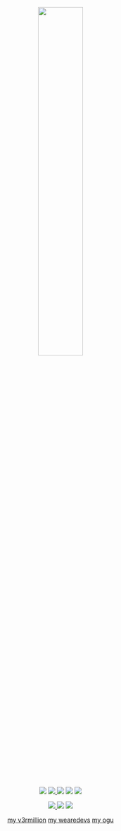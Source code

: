 <p align=center>
  <a target="_blank" rel="noopener noreferrer" href="https://github.com/carolesdaughter"><img src="https://lanyard-profile-readme.vercel.app/api/394318793637232641" width=45%></a>
</p>

<p align="center">
    <a target="_blank" href="https://github.com/carolesdaughter"><img src="https://img.shields.io/badge/python-3670A0?style=for-the-badge&logo=python&logoColor=ffdd54"></a>
    <a target="_blank" rel="noopener noreferrer" href="https://github.com/carolesdaughter"><img src="https://img.shields.io/badge/javascript-%23323330.svg?style=for-the-badge&logo=javascript&logoColor=%23F7DF1E">
    <a target="_blank" href="https://github.com/carolesdaughter"><img src="https://img.shields.io/badge/lua-%232C2D72.svg?style=for-the-badge&logo=lua&logoColor=white"></a>
    <a target="_blank" href="https://github.com/carolesdaughter"><img src="https://img.shields.io/badge/c%23-%23239120.svg?style=for-the-badge&logo=c-sharp&logoColor=white"></a>
    <a target="_blank" href="https://github.com/carolesdaughter"><img src="https://img.shields.io/badge/c++-%2300599C.svg?style=for-the-badge&logo=c%2B%2B&logoColor=white"></a>
</p>
  
<p align="center">
  <a target="_blank" href="https://discord.com/users/394318793637232641"><img src="https://img.shields.io/badge/Discord-%235865F2.svg?style=for-the-badge&logo=discord&logoColor=white">
  <a target="_blank" href="https://t.me/takeoutmywraith"><img src="https://img.shields.io/badge/Telegram-2CA5E0?style=for-the-badge&logo=telegram&logoColor=white"></a>
  <a target="_blank" href="https://www.youtube.com/@m_gnet/"><img src="https://img.shields.io/badge/YouTube-%23FF0000.svg?style=for-the-badge&logo=YouTube&logoColor=white"></a>
</p>

<p align="center">
  <a href="https://v3rmillion.net/member.php?action=profile&uid=2117509">my v3rmillion</a>
  <a href="https://forum.wearedevs.net/profile?uid=67993">my wearedevs</a>
  <a href="https://ogu.gg/hookfunction">my ogu</a>
</a>
